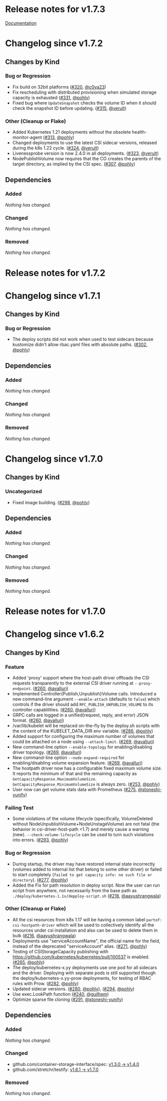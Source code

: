 # Release notes for v1.7.3

[Documentation](https://kubernetes-csi.github.io)

# Changelog since v1.7.2

## Changes by Kind

### Bug or Regression

- Fix build on 32bit platforms ([#320](https://github.com/kubernetes-csi/csi-driver-host-path/pull/320), [@c0va23](https://github.com/c0va23))
- Fix rescheduling with distributed provisioning when simulated storage capacity is exhausted ([#331](https://github.com/kubernetes-csi/csi-driver-host-path/pull/331), [@pohly](https://github.com/pohly))
- Fixed bug where `UpdateSnapshot` checks the volume ID when it should check the snapshot ID before updating. ([#315](https://github.com/kubernetes-csi/csi-driver-host-path/pull/315), [@verult](https://github.com/verult))

### Other (Cleanup or Flake)

- Added Kubernetes 1.21 deployments without the obsolete health-monitor-agent ([#313](https://github.com/kubernetes-csi/csi-driver-host-path/pull/313), [@pohly](https://github.com/pohly))
- Changed deployments to use the latest CSI sidecar versions, released during the k8s 1.22 cycle. ([#324](https://github.com/kubernetes-csi/csi-driver-host-path/pull/324), [@verult](https://github.com/verult))
- Livenessprobe version is now 2.4.0 in all deployments. ([#323](https://github.com/kubernetes-csi/csi-driver-host-path/pull/323), [@verult](https://github.com/verult))
- NodePublishVolume now requires that the CO creates the parents of the target directory, as implied by the CSI spec. ([#307](https://github.com/kubernetes-csi/csi-driver-host-path/pull/307), [@pohly](https://github.com/pohly))

## Dependencies

### Added
_Nothing has changed._

### Changed
_Nothing has changed._

### Removed
_Nothing has changed._

# Release notes for v1.7.2

# Changelog since v1.7.1

## Changes by Kind

### Bug or Regression
 - The deploy scripts did not work when used to test sidecars because kustomize didn't allow rbac.yaml files with absolute paths. ([#302](https://github.com/kubernetes-csi/csi-driver-host-path/pull/302), [@pohly](https://github.com/pohly))

## Dependencies

### Added
_Nothing has changed._

### Changed
_Nothing has changed._

### Removed
_Nothing has changed._

# Changelog since v1.7.0

## Changes by Kind

### Uncategorized
 - Fixed image building. ([#298](https://github.com/kubernetes-csi/csi-driver-host-path/pull/298), [@pohly](https://github.com/pohly))

## Dependencies

### Added
_Nothing has changed._

### Changed
_Nothing has changed._

### Removed
_Nothing has changed._

# Release notes for v1.7.0

# Changelog since v1.6.2

## Changes by Kind

### Feature
 - Added 'proxy' support where the host-path driver offloads the CSI requests transparently to the external CSI driver running at `--proxy-endpoint`. ([#260](https://github.com/kubernetes-csi/csi-driver-host-path/pull/260), [@avalluri](https://github.com/avalluri))
 - Implemented Controller{Publish,Unpublish}Volume calls. Introduced a new command-line argument `--enable-attach` (defaults to `false`) which controls if the driver should add `RPC_PUBLISH_UNPUBLISH_VOLUME` to its controller capablilities. ([#260](https://github.com/kubernetes-csi/csi-driver-host-path/pull/260), [@avalluri](https://github.com/avalluri))
 - GRPC calls are logged in a unified(request, reply, and error) JSON format. ([#260](https://github.com/kubernetes-csi/csi-driver-host-path/pull/260), [@avalluri](https://github.com/avalluri))
 - /var/lib/kubelet will be replaced on-the-fly by the deploy.sh scripts with the content of the KUBELET_DATA_DIR env variable. ([#286](https://github.com/kubernetes-csi/csi-driver-host-path/pull/286), [@pohly](https://github.com/pohly))
 - Added support for configuring the maximum number of volumes that could be attached on a node using `--attach-limit`. ([#269](https://github.com/kubernetes-csi/csi-driver-host-path/pull/269), [@avalluri](https://github.com/avalluri))
 - New command-line option `--enable-topology` for enabling/disabling driver topology. ([#269](https://github.com/kubernetes-csi/csi-driver-host-path/pull/269), [@avalluri](https://github.com/avalluri))
 - New command-line option `--node-expand-required` for enabling/disabling volume expansion feature. ([#269](https://github.com/kubernetes-csi/csi-driver-host-path/pull/269), [@avalluri](https://github.com/avalluri))
 - The hostpath driver now has a configurable fixed maximum volume size. It reports the minimum of that and the remaining capacity as `GetCapacityResponse.MaximumVolumeSize`. `GetCapacityResponse.MinimumVolumeSize` is always zero. ([#253](https://github.com/kubernetes-csi/csi-driver-host-path/pull/253), [@pohly](https://github.com/pohly))
 - User now can get volume stats data with Prometheus ([#275](https://github.com/kubernetes-csi/csi-driver-host-path/pull/275), [@stoneshi-yunify](https://github.com/stoneshi-yunify))

### Failing Test
 - Some violations of the volume lifecycle (specifically, VolumeDeleted without NodeUnpublishVolume+NodeUnstageVolume) are not fatal (the behavior in csi-driver-host-path <1.7) and merely cause a warning (new). `--check-volume-lifecycle` can be used to turn such violations into errors. ([#293](https://github.com/kubernetes-csi/csi-driver-host-path/pull/293), [@pohly](https://github.com/pohly))

### Bug or Regression
 - During startup, the driver may have restored internal state incorrectly (volumes added to internal list that belong to some other driver) or failed to start completely (`failed to get capacity info: no such file or directory`). ([#277](https://github.com/kubernetes-csi/csi-driver-host-path/pull/277), [@pohly](https://github.com/pohly))
 - Added the Fix for path resolution in deploy script. Now the user can run script from anywhere, not necessarily from the base path as `./deploy/kubernetes-1.1x/depploy-script.sh` ([#218](https://github.com/kubernetes-csi/csi-driver-host-path/pull/218), [@aayushrangwala](https://github.com/aayushrangwala))

### Other (Cleanup or Flake)
 - All the csi resources from k8s 1.17 will be having a common label `partof: csi-hostpath-driver` which will be used to collectively identify all the resources under csi installation and also can be used to delete them in bulk ([#216](https://github.com/kubernetes-csi/csi-driver-host-path/pull/216), [@aayushrangwala](https://github.com/aayushrangwala))
 - Deployments use "serviceAccountName", the official name for the field, instead of the deprecated "serviceAccount" alias. ([#271](https://github.com/kubernetes-csi/csi-driver-host-path/pull/271), [@pohly](https://github.com/pohly))
 - Testing of CSIStorageCapacity publishing with https://github.com/kubernetes/kubernetes/pull/100537 is enabled. ([#265](https://github.com/kubernetes-csi/csi-driver-host-path/pull/265), [@pohly](https://github.com/pohly))
 - The deploy/kubernetes-x.yy deployments use one pod for all sidecars and the driver. Deploying with separate pods is still supported though the deploy/kubernetes-x.yy-prow deployments, for testing of RBAC rules with Prow. ([#282](https://github.com/kubernetes-csi/csi-driver-host-path/pull/282), [@pohly](https://github.com/pohly))
 - Updated sidecar versions. ([#280](https://github.com/kubernetes-csi/csi-driver-host-path/pull/280), [@pohly](https://github.com/pohly)), ([#294](https://github.com/kubernetes-csi/csi-driver-host-path/pull/294), [@pohly](https://github.com/pohly))
 - Use exec.LookPath function ([#240](https://github.com/kubernetes-csi/csi-driver-host-path/pull/240), [@guilhem](https://github.com/guilhem))
 - Optimize sparse file cloning ([#291](https://github.com/kubernetes-csi/csi-driver-host-path/pull/291), [@stoneshi-yunify](https://github.com/stoneshi-yunify))

## Dependencies

### Added
_Nothing has changed._

### Changed
- github.com/container-storage-interface/spec: [v1.3.0 → v1.4.0](https://github.com/container-storage-interface/spec/compare/v1.3.0...v1.4.0)
- github.com/stretchr/testify: [v1.6.1 → v1.7.0](https://github.com/stretchr/testify/compare/v1.6.1...v1.7.0)

### Removed
_Nothing has changed._
